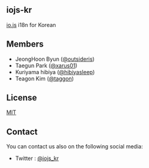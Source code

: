 ## iojs-kr
[io.js](https://iojs.org/) i18n for Korean

## Members
- JeongHoon Byun ([@outsideris](http://github.com/outsideris))
- Taegun Park ([@xarus01](https://github.com/xarus01))
- Kuriyama hibiya ([@hibiyasleep](https://github.com/hibiyasleep))
- Teagon Kim ([@taggon](https://github.com/taggon))

## License
[MIT](https://tldrlegal.com/license/mit-license)

## Contact
You can contact us also on the following social media:
- Twitter : [@iojs_kr](https://twitter.com/iojs_kr)

